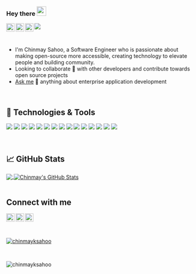 ### Hey there <img src="https://media.giphy.com/media/hvRJCLFzcasrR4ia7z/giphy.gif" width="25px">
<!-- <a href="https://discord.gg/XTW52Kt">
  <img align="left" alt="Chinmay's Discord" width="22px" src="https://raw.githubusercontent.com/peterthehan/peterthehan/master/assets/discord.svg" />
</a> -->
<a href="https://twitter.com/chinmaya_ks">
  <img align="left" alt="Chinmay Sahoo | Twitter" width="22px" src="https://raw.githubusercontent.com/peterthehan/peterthehan/master/assets/twitter.svg" />
</a>
<a href="https://www.linkedin.com/in/chinmayksahoo">
  <img align="left" alt="Chinmay's LinkedIN" width="22px" src="https://raw.githubusercontent.com/peterthehan/peterthehan/master/assets/linkedin.svg" />
</a>
<a href="https://open.spotify.com/user/110o26z7zw83i6mg6sxgtagxl">
  <img align="left" alt="Chinmay's Spotify" width="22px" src="https://raw.githubusercontent.com/peterthehan/peterthehan/master/assets/spotify.svg" />
</a>

![](https://visitor-badge.glitch.me/badge?page_id=chinmayksahoo.chinmayksahoo)

<br/>

- I'm Chinmay Sahoo, a Software Engineer who is passionate about making open-source more accessible, creating technology to elevate people and building community. 
- Looking to collaborate 👯 with other developers and contribute towards open source projects
- [Ask me][askme] 💬 anything about enterprise application development

<br/>

## 🔧 Technologies & Tools
![](https://img.shields.io/badge/OS-Linux-informational?style=plastic&logo=linux&logoColor=white&color=blueviolet)
![](https://img.shields.io/badge/Editor-PyCharm-informational?style=plastic&logo=PyCharm&logoColor=white&color=blueviolet)
![](https://img.shields.io/badge/Editor-VS_Code-informational?style=plastic&logo=Visual-Studio-Code&logoColor=white&color=blueviolet)
![](https://img.shields.io/badge/Editor-IntelliJ_IDEA-informational?style=plastic&logo=intellij-idea&logoColor=white&color=blueviolet)
![](https://img.shields.io/badge/Code-Python-informational?style=plastic&logo=python&logoColor=white&color=blueviolet)
![](https://img.shields.io/badge/Code-Julia-informational?style=plastic&logo=Julia&logoColor=white&color=blueviolet)
![](https://img.shields.io/badge/Code-JavaScript-informational?style=plastic&logo=javascript&logoColor=white&color=blueviolet)
![](https://img.shields.io/badge/Code-Java-informational?style=plastic&logo=Java&logoColor=white&color=blueviolet)
![](https://img.shields.io/badge/Code-TypeScript-informational?style=plastic&logo=TypeScript&logoColor=white&color=blueviolet)
![](https://img.shields.io/badge/MarkupLang-HTML5-informational?style=plastic&logo=html5&logoColor=white&color=blueviolet)
![](https://img.shields.io/badge/Code-CSS-informational?style=plastic&logo=CSS3&logoColor=white&color=blueviolet)
![](https://img.shields.io/badge/Tools-Docker-informational?style=plastic&logo=docker&logoColor=white&color=blueviolet)
![](https://img.shields.io/badge/Tools-Kubernetes-informational?style=plastic&logo=kubernetes&logoColor=white&color=blueviolet)
![](https://img.shields.io/badge/Database-Oracle-informational?style=plastic&logo=oracle&logoColor=white&color=blueviolet)
![](https://img.shields.io/badge/Database-DB2-informational?style=plastic&logo=IBM&logoColor=white&color=blueviolet)
<!-- ![](https://img.shields.io/badge/Tools-Red_Hat_OpenShift-informational?style=plastic&logo=red-hat-open-shift&logoColor=white&color=blueviolet) -->
<!-- ![](https://img.shields.io/badge/Cloud-AWS-informational?style=plastic&logo=Amazon&logoColor=white&color=blueviolet) -->
<!-- ![](https://img.shields.io/badge/Code-Vue-informational?style=plastic&logo=vue.js&logoColor=white&color=blueviolet) -->

<br>


## 📈 GitHub Stats

<a href="https://github.com/chinmayksahoo">
  <img align="center" src="https://github-readme-stats.vercel.app/api/top-langs/?username=chinmayksahoo&title_color=ffffff&text_color=c9cacc&icon_color=blueviolet&bg_color=1d1f21&langs_count=3" />
</a>
<a href="https://github.com/chinmayksahoo">
  <img align="center" src="https://github-readme-stats.vercel.app/api?username=chinmayksahoo&show_icons=true&line_height=27&count_private=true&title_color=ffffff&text_color=c9cacc&icon_color=blueviolet&bg_color=1d1f21" alt="Chinmay's GitHub Stats" />
</a>
<br>
<br>

## Connect with me 
[<img align="left" alt="chinmayksahoo | LinkedIn" width="22px" src="https://cdn.jsdelivr.net/npm/simple-icons@v3/icons/linkedin.svg" />][linkedin]
[<img align="left" alt="chinmayksahoo | Twitter" width="22px" src="https://cdn.jsdelivr.net/npm/simple-icons@v3/icons/twitter.svg" />][twitter]
[<img align="left" alt="chinmayksahoo | Instagram" width="22px" src="https://cdn.jsdelivr.net/npm/simple-icons@v3/icons/instagram.svg" />][instagram]

<br/>
<br/>
<br/>

<p align="left"> <a href="https://github.com/ryo-ma/github-profile-trophy"><img src="https://github-profile-trophy.vercel.app/?username=chinmayksahoo" alt="chinmayksahoo" /></a> </p>

<br>

<p><img align="center" src="https://github-readme-streak-stats.herokuapp.com/?user=chinmayksahoo&" alt="chinmayksahoo" /></p>

[linkedin]: https://linkedin.com/in/chinmayksahoo

[twitter]: https://twitter.com/chinmaya_ks

[instagram]: https://instagram.com/_._chinmay._

[askme]: https://github.com/chinmayksahoo/chinmayksahoo/issues

<!-- [githubstats]: https://github-readme-stats.vercel.app/api?username=chinmayksahoo&show_icons=true

[githubproglang]: https://github-readme-stats.vercel.app/api/top-langs/?username=chinmayksahoo&title_color=ffffff&text_color=c9cacc&icon_color=blueviolet&bg_color=1d1f21&langs_count=3 -->